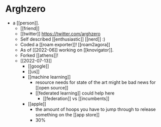 # Arghzero

- a [[person]].
  - [[friend]]
  - [[twitter]] https://twitter.com/arghzero
  - Self described [[enthusiastic]] [[nerd]] :)
  - Coded a [[roam exporter]]! [[roam2agora]]
  - As of [[2022-06]] working on [[knovigator]].
  - Forked [[athens]]!
  - [[2022-07-13]]
    - [[google]]
    - [[us]]
    - [[machine learning]]
      - resource needs for state of the art might be bad news for [[open source]]
      - [[federated learning]] could help here
        - [[federation]] vs [[incumbents]]
    - [[apple]]
      - the amount of hoops you have to jump through to release something on the [[app store]]
      - 30%


